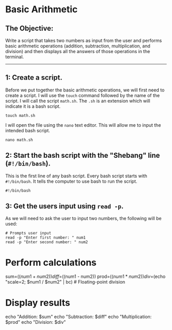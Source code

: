 # Basic Arithmetic

## The Objective: 
Write a script that takes two numbers as input from the user and performs basic arithmetic operations (addition, subtraction, multiplication, and division) and then displays all the answers of those operations in the terminal. 

---

## 1: Create a script.
Before we put together the basic arithmetic operations, we will first need to create a script. I will use the `touch` command followed by the name of the script. I will call the script `math.sh`. The `.sh` is an extension which will indicate it is a bash script.
```
touch math.sh
```
I will open the file using the `nano` text editor. This will allow me to input the intended bash script.
```
nano math.sh
```

## 2: Start the bash script with the "Shebang" line (`#!/bin/bash`).
This is the first line of any bash script. Every bash script starts with `#!/bin/bash`. It tells the computer to use bash to run the script. 
```
#!/bin/bash
```

## 3: Get the users input using `read -p`.
As we will need to ask the user to input two numbers, the following will be used:

```
# Prompts user input
read -p "Enter first number: " num1
read -p "Enter second number: " num2
```

# Perform calculations
sum=$((num1 + num2))
diff=$((num1 - num2))
prod=$((num1 * num2))
div=$(echo "scale=2; $num1 / $num2" | bc)  # Floating-point division

# Display results
echo "Addition: $sum"
echo "Subtraction: $diff"
echo "Multiplication: $prod"
echo "Division: $div"
